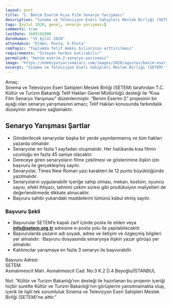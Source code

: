 ```yaml
---
layout: post
title: "2. Benim Eserim Kısa Film Senaryo Yarışması"
description: "Sinema ve Televizyon Eseri Sahipleri Meslek Birliği (SETEM) tarafından T.C. Kültür ve Turizm Bakanlığı Telif Hakları Genel Müdürlüğü desteği ile “Kısa Film Senaryo Yarışması” düzenlenmiştir. “Benim Eserim-2” projesinin bir ayağı olan senaryo yarışmasının amacı; Telif Hakları konusunda farkındalık düzeyinin artmasını sağlamaktır."
tags: [eylul 2020, genel, senaryo yarışması]
comments: true
lastDate: 1609102800  
dateHuman: "15 Eylül 2020"
attendance: "Elden, Posta, E-Posta"
comTopic: "Toplumda Telif Hakkı bilincinin arttırılması"
requirements: "İsteyen herkes katılabilir"
permalink: "benim-eserim-2-senaryo-yarismasi"
image: "https://edebiyatyarismalari.com/images/2020/agustos/benim-eserim-2-senaryo-yarismasi.jpg"
excerpt: "Sinema ve Televizyon Eseri Sahipleri Meslek Birliği (SETEM) tarafından T.C. Kültür ve Turizm Bakanlığı Telif Hakları Genel Müdürlüğü desteği ile “Kısa Film Senaryo Yarışması” düzenlenmiştir. “Benim Eserim-2” projesinin bir ayağı olan senaryo yarışmasının amacı; Telif Hakları konusunda farkındalık düzeyinin artmasını sağlamaktır."
---
```


Amaç:  
Sinema ve Televizyon Eseri Sahipleri Meslek Birliği (SETEM) tarafından T.C. Kültür ve Turizm Bakanlığı Telif Hakları Genel Müdürlüğü desteği ile “Kısa Film Senaryo Yarışması” düzenlenmiştir. “Benim Eserim-2” projesinin bir ayağı olan senaryo yarışmasının amacı; Telif Hakları konusunda farkındalık düzeyinin artmasını sağlamaktır.

## Senaryo Yarışması Şartlar
- Gönderilecek senaryolar başka bir yerde yayınlanmamış ve tüm hakları yazarda olmalıdır.
- Senaryolar en fazla 1 sayfadan oluşmalıdır. Her halükarda kısa filmin uzunluğu en fazla 45 saniye olacaktır.
- Dereceye giren senaryoların filme çekilmesi ve gösterimine ilişkin izin başvuru ile gerçekleşmiş sayılır.
- Senaryolar, Times New Roman yazı karakteri ile 12 punto büyüklüğünde yazılmalıdır.
- Senaryoların uygulanabilir içeriğe sahip olması, mekan, kostüm, oyuncu sayısı, efekt ihtiyacı, tahmini çekim süresi gibi prodüksiyon maliyetleri de değerlendirmede dikkate alınacaktır.
- Başvuru sahibi yukarıdaki maddelerini tümünü kabul etmiş sayılır.

### Başvuru Şekli
- Başvurular SETEM’e kapalı zarf içinde posta ile elden veya **info@setem.org.tr** adresine e-posta yolu ile yapılabilecektir.
- Başvurularda yazarın adı soyadı, adres ve iletişim ve özgeçmiş bilgileri yer almalıdır.
-Başvuru dosyasında senaryoya ilişkin yazar görüşü yer almalıdır.
- Katılımcılar yarışmaya en fazla 3 senaryo ile başvurabilir.

Başvuru Adresi:  
SETEM  
Asmalımescit Mah. Asmalımescit Cad. No:3 K.2 D.4 Beyoğlu/İSTANBUL  

Not:
“Kültür ve Turizm Bakanlığı’nın desteği ile hazırlanan bu projenin içeriği hiçbir surette Kültür ve Turizm Bakanlığı’nın görüşlerini yansıtmamakta olup, içerik ile ilgili tek sorumluluk Sinema ve Televizyon Eseri Sahipleri Meslek Birliği (SETEM)’ne aittir.”